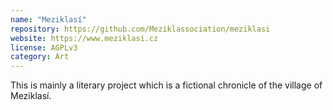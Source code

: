 ```yaml
---
name: "Meziklasí"
repository: https://github.com/Meziklassociation/meziklasi
website: https://www.meziklasi.cz
license: AGPLv3
category: Art
---
```


This is mainly a literary project which is a fictional chronicle of the village of Meziklasí.

